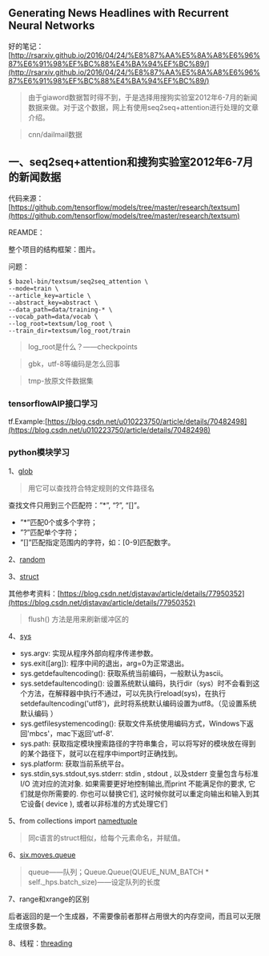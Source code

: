 ## Generating News Headlines with Recurrent Neural Networks

好的笔记：[http://rsarxiv.github.io/2016/04/24/%E8%87%AA%E5%8A%A8%E6%96%87%E6%91%98%EF%BC%88%E4%BA%94%EF%BC%89/](http://rsarxiv.github.io/2016/04/24/%E8%87%AA%E5%8A%A8%E6%96%87%E6%91%98%EF%BC%88%E4%BA%94%EF%BC%89/)

> 由于giaword数据暂时得不到，于是选择用搜狗实验室2012年6-7月的新闻数据来做。对于这个数据，网上有使用seq2seq+attention进行处理的文章介绍。

> cnn/dailmail数据

## 一、seq2seq+attention和搜狗实验室2012年6-7月的新闻数据 ##

代码来源：[https://github.com/tensorflow/models/tree/master/research/textsum](https://github.com/tensorflow/models/tree/master/research/textsum)

REAMDE：

整个项目的结构框架：图片。

问题：
	
	$ bazel-bin/textsum/seq2seq_attention \
	--mode=train \
	--article_key=article \
	--abstract_key=abstract \
	--data_path=data/training-* \
	--vocab_path=data/vocab \
	--log_root=textsum/log_root \
	--train_dir=textsum/log_root/train

> log_root是什么？——checkpoints

> gbk，utf-8等编码是怎么回事

> tmp-放原文件数据集

### tensorflowAIP接口学习 ###

tf.Example:[https://blog.csdn.net/u010223750/article/details/70482498](https://blog.csdn.net/u010223750/article/details/70482498)

### python模块学习 ###

1、[glob](http://python.jobbole.com/81552/)

> 用它可以查找符合特定规则的文件路径名

查找文件只用到三个匹配符：”*”, “?”, “[]”。

- ”*”匹配0个或多个字符；
- ”?”匹配单个字符；
- ”[]”匹配指定范围内的字符，如：[0-9]匹配数字。

2、[random](https://docs.python.org/2/library/random.html)

3、[struct](https://docs.python.org/2/library/struct.html)

其他参考资料：[https://blog.csdn.net/djstavav/article/details/77950352](https://blog.csdn.net/djstavav/article/details/77950352)

> flush() 方法是用来刷新缓冲区的

4、[sys](https://www.cnblogs.com/Archie-s/p/6860301.html)

- sys.argv: 实现从程序外部向程序传递参数。
- sys.exit([arg]): 程序中间的退出，arg=0为正常退出。
- sys.getdefaultencoding(): 获取系统当前编码，一般默认为ascii。
- sys.setdefaultencoding(): 设置系统默认编码，执行dir（sys）时不会看到这个方法，在解释器中执行不通过，可以先执行reload(sys)，在执行 setdefaultencoding('utf8')，此时将系统默认编码设置为utf8。（见设置系统默认编码 ）
- sys.getfilesystemencoding(): 获取文件系统使用编码方式，Windows下返回'mbcs'，mac下返回'utf-8'.
- sys.path: 获取指定模块搜索路径的字符串集合，可以将写好的模块放在得到的某个路径下，就可以在程序中import时正确找到。
- sys.platform: 获取当前系统平台。
- sys.stdin,sys.stdout,sys.stderr: stdin , stdout , 以及stderr 变量包含与标准I/O 流对应的流对象. 如果需要更好地控制输出,而print 不能满足你的要求, 它们就是你所需要的. 你也可以替换它们, 这时候你就可以重定向输出和输入到其它设备( device ), 或者以非标准的方式处理它们

5、from collections import [namedtuple](https://blog.csdn.net/helei001/article/details/52692128)

> 同c语言的struct相似，给每个元素命名，并赋值。

6、[six.moves.queue](http://nullege.com/codes/search/six.moves.queue)

> queue——队列；Queue.Queue(QUEUE_NUM_BATCH * self._hps.batch_size)——设定队列的长度

7、range和xrange的区别

后者返回的是一个生成器，不需要像前者那样占用很大的内存空间，而且可以无限生成很多数。

8、线程：[threading](http://www.runoob.com/python/python-multithreading.html)

